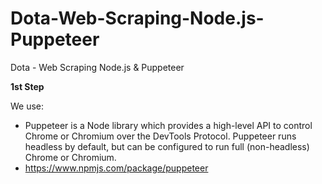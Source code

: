 # Dota-Web-Scraping-Node.js-Puppeteer
Dota - Web Scraping Node.js &amp; Puppeteer

<strong>1st Step</strong>

We use: 

- Puppeteer is a Node library which provides a high-level API to control Chrome or Chromium over the DevTools Protocol. Puppeteer runs headless by default, but can be configured to run full (non-headless) Chrome or Chromium. 
- https://www.npmjs.com/package/puppeteer
